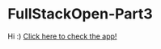 # FullStackOpen-Part3

Hi :) [Click here to check the app!](https://phonebook-fso-o6lf.onrender.com)
